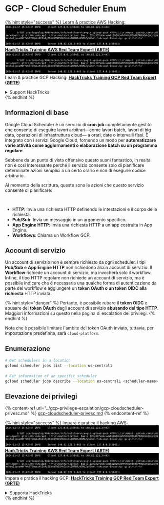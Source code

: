 # GCP - Cloud Scheduler Enum

{% hint style="success" %}
Learn & practice AWS Hacking:<img src="../../../.gitbook/assets/image (1).png" alt="" data-size="line">[**HackTricks Training AWS Red Team Expert (ARTE)**](https://training.hacktricks.xyz/courses/arte)<img src="../../../.gitbook/assets/image (1).png" alt="" data-size="line">\
Learn & practice GCP Hacking: <img src="../../../.gitbook/assets/image (2).png" alt="" data-size="line">[**HackTricks Training GCP Red Team Expert (GRTE)**<img src="../../../.gitbook/assets/image (2).png" alt="" data-size="line">](https://training.hacktricks.xyz/courses/grte)

<details>

<summary>Support HackTricks</summary>

* Check the [**subscription plans**](https://github.com/sponsors/carlospolop)!
* **Join the** 💬 [**Discord group**](https://discord.gg/hRep4RUj7f) or the [**telegram group**](https://t.me/peass) or **follow** us on **Twitter** 🐦 [**@hacktricks\_live**](https://twitter.com/hacktricks\_live)**.**
* **Share hacking tricks by submitting PRs to the** [**HackTricks**](https://github.com/carlospolop/hacktricks) and [**HackTricks Cloud**](https://github.com/carlospolop/hacktricks-cloud) github repos.

</details>
{% endhint %}

## Informazioni di base

Google Cloud Scheduler è un servizio di **cron job** completamente gestito che consente di eseguire lavori arbitrari—come lavori batch, lavori di big data, operazioni di infrastruttura cloud— a orari, date o intervalli fissi. È integrato con i servizi Google Cloud, fornendo un modo per **automatizzare varie attività come aggiornamenti o elaborazione batch su un programma regolare**.

Sebbene da un punto di vista offensivo questo suoni fantastico, in realtà non è così interessante perché il servizio consente solo di pianificare determinate azioni semplici a un certo orario e non di eseguire codice arbitrario.

Al momento della scrittura, queste sono le azioni che questo servizio consente di pianificare:

<figure><img src="../../../.gitbook/assets/image (347).png" alt="" width="563"><figcaption></figcaption></figure>

* **HTTP**: Invia una richiesta HTTP definendo le intestazioni e il corpo della richiesta.
* **Pub/Sub**: Invia un messaggio in un argomento specifico.
* **App Engine HTTP**: Invia una richiesta HTTP a un'app costruita in App Engine.
* **Workflows**: Chiama un Workflow GCP.

## Account di servizio

Un account di servizio non è sempre richiesto da ogni scheduler. I tipi **Pub/Sub** e **App Engine HTTP** non richiedono alcun account di servizio. Il **Workflow** richiede un account di servizio, ma invocherà solo il workflow.\
Infine, il tipo HTTP regolare non richiede un account di servizio, ma è possibile indicare che è necessaria una qualche forma di autenticazione da parte del workflow e aggiungere un **token OAuth o un token OIDC alla richiesta** HTTP inviata.

{% hint style="danger" %}
Pertanto, è possibile rubare il **token OIDC** e abusare del **token OAuth** dagli account di servizio **abusando del tipo HTTP**. Maggiori informazioni su questo nella pagina di escalation dei privilegi.
{% endhint %}

Nota che è possibile limitare l'ambito del token OAuth inviato, tuttavia, per impostazione predefinita, sarà `cloud-platform`.

## Enumerazione
```bash
# Get schedulers in a location
gcloud scheduler jobs list --location us-central1

# Get information of an specific scheduler
gcloud scheduler jobs describe --location us-central1 <scheduler-name>
```
## Elevazione dei privilegi

{% content-ref url="../gcp-privilege-escalation/gcp-cloudscheduler-privesc.md" %}
[gcp-cloudscheduler-privesc.md](../gcp-privilege-escalation/gcp-cloudscheduler-privesc.md)
{% endcontent-ref %}

{% hint style="success" %}
Impara e pratica il hacking AWS:<img src="../../../.gitbook/assets/image (1).png" alt="" data-size="line">[**HackTricks Training AWS Red Team Expert (ARTE)**](https://training.hacktricks.xyz/courses/arte)<img src="../../../.gitbook/assets/image (1).png" alt="" data-size="line">\
Impara e pratica il hacking GCP: <img src="../../../.gitbook/assets/image (2).png" alt="" data-size="line">[**HackTricks Training GCP Red Team Expert (GRTE)**<img src="../../../.gitbook/assets/image (2).png" alt="" data-size="line">](https://training.hacktricks.xyz/courses/grte)

<details>

<summary>Supporta HackTricks</summary>

* Controlla i [**piani di abbonamento**](https://github.com/sponsors/carlospolop)!
* **Unisciti al** 💬 [**gruppo Discord**](https://discord.gg/hRep4RUj7f) o al [**gruppo telegram**](https://t.me/peass) o **seguici** su **Twitter** 🐦 [**@hacktricks\_live**](https://twitter.com/hacktricks\_live)**.**
* **Condividi trucchi di hacking inviando PR ai** [**HackTricks**](https://github.com/carlospolop/hacktricks) e [**HackTricks Cloud**](https://github.com/carlospolop/hacktricks-cloud) repos su github.

</details>
{% endhint %}
